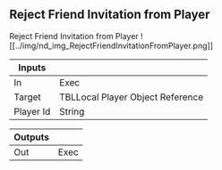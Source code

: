 ## Reject Friend Invitation from Player
Reject Friend Invitation from Player
![[../img/nd_img_RejectFriendInvitationFromPlayer.png]]

|Inputs||
|--|--|
| In | Exec |
| Target | TBLLocal Player Object Reference |
| Player Id | String |

|Outputs||
|--|--|
| Out | Exec |
